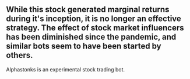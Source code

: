 ## While this stock generated marginal returns during it's inception, it is no longer an effective strategy. The effect of stock market influencers has been diminished since the pandemic, and similar bots seem to have been started by others.

Alphastonks is an experimental stock trading bot.
